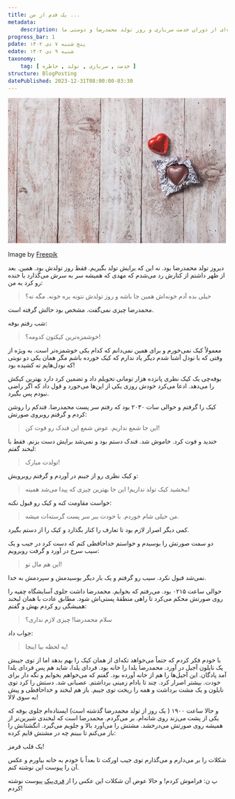 ```yaml
---
title: یک قدم از من ...
metadata:
    description: خاطره‌ای از دوران خدمت سربازی و روز تولد محمدرضا و دوستی ما
progress_bar: 1
pdate: پنج شنبه ۷ دی ۱۴۰۲
edate: شنبه ۹ دی ۱۴۰۲    
taxonomy:
    tag: [ خدمت , سربازی , تولد , خاطره ]
structure: BlogPosting
datePublished: 2023-12-31T08:00:00-03:30
---
```

![شکلات کاکائویی به شکل قلب و روکش فویل قرمز](heart-chocolate-wooden-table_23-2147591176.webp?classes=center&loading=lazy)
<div class="align-center">
Image by <a href="https://www.freepik.com/free-photo/heart-chocolate-wooden-table_1011523.htm#query=heart-chocolate-wooden-table_23-2147591176&position=0&from_view=search&track=ais&uuid=b4be9b5c-6ea8-4360-9919-a4d9a7f2bb14">Freepik</a>
</div>

دیروز تولد محمدرضا بود. نه این که برایش تولد بگیریم. فقط روز تولدش بود. همین. بعد از ظهر داشتم از کنارش رد می‌شدم که مهدی که همیشه سر به سرش می‌گذارد با خنده رو کرد به من:

> خیلی بده آدم خونه‌اش همین جا باشه و روز تولدش نتونه بره خونه. مگه نه؟

محمدرضا چیزی نمی‌گفت. مشخص بود حالش گرفته است.

شب رفتم بوفه:

> خوشمزه‌ترین کیکتون کدومه؟!

معمولاً کیک نمی‌خورم و برای همین نمی‌دانم که کدام یکی خوشمزه‌تر است. به ویژه از وقتی که با نودل آشنا شدم دیگر یاد ندارم که کیک خورده باشم مگر همان یکی دو نوبتی که نودل‌هایم ته کشیده بود!

بوفه‌چی یک کیک نظری پانزده هزار تومانی تحویلم داد و تضمین کرد دارد بهترین کیکش را می‌دهد. ادعا می‌کرد خودش روزی یکی از این‌ها می‌خورد و قول داد که اگر راضی نبودم پس بگیرد.

کیک را گرفتم و حوالی سات ۲۰۳۰ بود که  رفتم سر پست محمدرضا. فندکم را روشن کردم و گرفتم روبروی صورتش:

> این جا شمع نداریم. عوض شمع این فندک رو فوت کن!

خندید و فوت کرد. خاموش شد. فندک دستم بود و نمی‌شد برایش دست بزنم. فقط با لبخند گفتم:

> تولدت مبارک!

و کیک نظری رو از جیبم در آوردم و گرفتم روبرویش:

> ببخشید کیک تولد نداریم! این جا بهترین چیزی که پیدا می‌شد همینه!

خواست مقاومت کنه و کیک رو قبول نکنه:

> من خیلی شام خوردم. با خودت ببر سر پست گرسته‌ات میشه.

کمی دیگر اصرار لازم بود تا تعارف را کنار بگذارد و کیک را از دستم بگیرد.

دو سمت صورتش را بوسیدم و خواستم خداحافظی کنم که دست کرد در جیب و یک سیب سرخ در آورد و گرفت روبرویم:

> این هم مال تو!

نمی‌شد قبول نکرد. سیب رو گرفتم و یک بار دیگر بوسیدمش و سپردمش به خدا.



حوالی ساعت ۰۲۱۵ بود. می‌رفتم که بخوابم. محمدرضا داشت جلوی آسایشگاه چفیه را روی صورتش محکم می‌کرد تا راهی منطقهٔ پستی‌اش شود. مطابق عادت با همان لبخند همیشگی رو کردم بهش و گفتم:

> سلام محمدرضا! چیزی لازم نداری؟

جواب داد:

> یه لحظه بیا اینجا!

با خودم فکر کردم که حتماً می‌خواهد تکه‌ای از همان کیک را بهم بدهد اما از توی جیبش یک نایلون آجیل در آورد. محمدرضا یلدا را خانه بود. فردای یلدا، شاید هم پس فردای یلدا آمد پادگان. این آجیل‌ها را هم از خانه آورده بود. گفتم که می‌خواهم بخوابم و نگه دار برای خودت. بیشتر اصرار کرد. چند تا بادام زمینی برداشتم. عصبانی شد. دستش را کرد توی نایلون و یک مشت برداشت و همه را ریخت توی جیبم. باز هم لبخند و خداحافظی و پیش به سوی لالا!



و حالا ساعت ۱۹۰۰ ( یک روز از تولد محمدرضا گذشته است) ایستاده‌ام جلوی بوفه که یکی از پشت می‌زند روی شانه‌ام. بر می‌گردم. محمدرضا است که  لبخندی شیرین‌تر از همیشه روی صورتش می‌درخشد. مشتش را می‌آورد بالا و جلویم می‌گیرد. انگشتانش را باز می‌کنم تا ببینم چه در مشتش قایم کرده:

یک قلب قرمز!

شکلات را بر می‌دارم و می‌گذارم توی جیب اور‌کت تا بعداً با خودم به خانه بیاورم و عکس آن را پیوست این نوشته کنم.

پ ن: فراموش کردم! و حالا عوض آن شکلات این  عکس را از [فری‌پیک](https://www.freepik.com/free-photo/heart-chocolate-wooden-table_1011523.htm) پیوست نوشته کردم!
